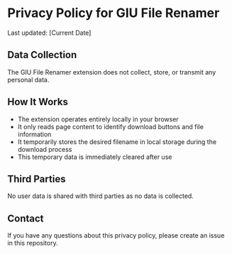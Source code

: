 # Privacy Policy for GIU File Renamer

Last updated: [Current Date]

## Data Collection
The GIU File Renamer extension does not collect, store, or transmit any personal data.

## How It Works
- The extension operates entirely locally in your browser
- It only reads page content to identify download buttons and file information
- It temporarily stores the desired filename in local storage during the download process
- This temporary data is immediately cleared after use

## Third Parties
No user data is shared with third parties as no data is collected.

## Contact
If you have any questions about this privacy policy, please create an issue in this repository.
